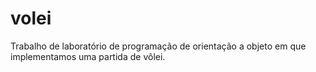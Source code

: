 # volei
Trabalho de laboratório de programação de orientação a objeto em que implementamos uma partida de vôlei.
